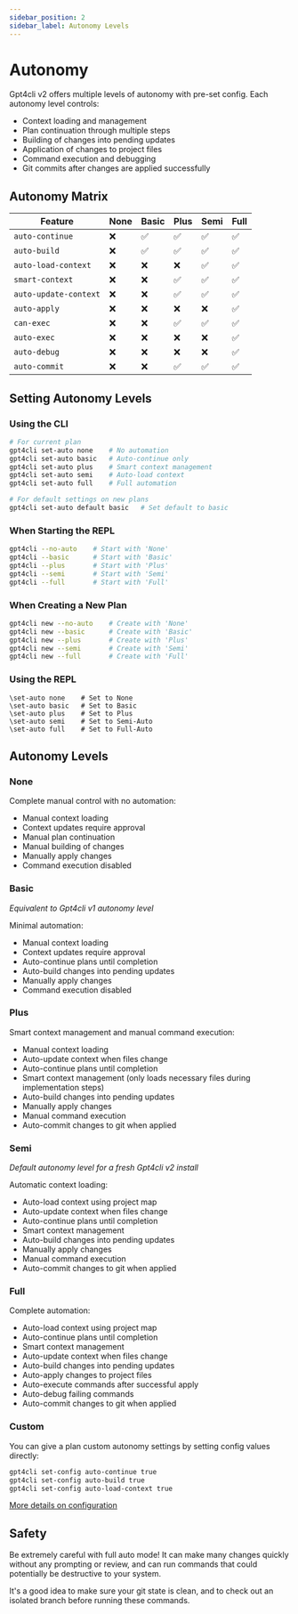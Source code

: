 ```yaml
---
sidebar_position: 2
sidebar_label: Autonomy Levels
---
```


# Autonomy

Gpt4cli v2 offers multiple levels of autonomy with pre-set config. Each autonomy level controls:

- Context loading and management
- Plan continuation through multiple steps
- Building of changes into pending updates
- Application of changes to project files
- Command execution and debugging
- Git commits after changes are applied successfully

## Autonomy Matrix

| Feature               | None | Basic | Plus | Semi | Full |
| --------------------- | ---- | ----- | ---- | ---- | ---- |
| `auto-continue`       | ❌   | ✅    | ✅   | ✅   | ✅   |
| `auto-build`          | ❌   | ✅    | ✅   | ✅   | ✅   |
| `auto-load-context`   | ❌   | ❌    | ❌   | ✅   | ✅   |
| `smart-context`       | ❌   | ❌    | ✅   | ✅   | ✅   |
| `auto-update-context` | ❌   | ❌    | ✅   | ✅   | ✅   |
| `auto-apply`          | ❌   | ❌    | ❌   | ❌   | ✅   |
| `can-exec`            | ❌   | ❌    | ✅   | ✅   | ✅   |
| `auto-exec`           | ❌   | ❌    | ❌   | ❌   | ✅   |
| `auto-debug`          | ❌   | ❌    | ❌   | ❌   | ✅   |
| `auto-commit`         | ❌   | ❌    | ✅   | ✅   | ✅   |

## Setting Autonomy Levels

### Using the CLI

```bash
# For current plan
gpt4cli set-auto none    # No automation
gpt4cli set-auto basic   # Auto-continue only
gpt4cli set-auto plus    # Smart context management
gpt4cli set-auto semi    # Auto-load context
gpt4cli set-auto full    # Full automation

# For default settings on new plans
gpt4cli set-auto default basic   # Set default to basic
```

### When Starting the REPL

```bash
gpt4cli --no-auto    # Start with 'None'
gpt4cli --basic      # Start with 'Basic'
gpt4cli --plus       # Start with 'Plus'
gpt4cli --semi       # Start with 'Semi'
gpt4cli --full       # Start with 'Full'
```

### When Creating a New Plan

```bash
gpt4cli new --no-auto    # Create with 'None'
gpt4cli new --basic      # Create with 'Basic'
gpt4cli new --plus       # Create with 'Plus'
gpt4cli new --semi       # Create with 'Semi'
gpt4cli new --full       # Create with 'Full'
```

### Using the REPL

```
\set-auto none    # Set to None
\set-auto basic   # Set to Basic
\set-auto plus    # Set to Plus
\set-auto semi    # Set to Semi-Auto
\set-auto full    # Set to Full-Auto
```

## Autonomy Levels

### None

Complete manual control with no automation:

- Manual context loading
- Context updates require approval
- Manual plan continuation
- Manual building of changes
- Manually apply changes
- Command execution disabled

### Basic

_Equivalent to Gpt4cli v1 autonomy level_

Minimal automation:

- Manual context loading
- Context updates require approval
- Auto-continue plans until completion
- Auto-build changes into pending updates
- Manually apply changes
- Command execution disabled

### Plus

Smart context management and manual command execution:

- Manual context loading
- Auto-update context when files change
- Auto-continue plans until completion
- Smart context management (only loads necessary files during implementation steps)
- Auto-build changes into pending updates
- Manually apply changes
- Manual command execution
- Auto-commit changes to git when applied

### Semi

_Default autonomy level for a fresh Gpt4cli v2 install_

Automatic context loading:

- Auto-load context using project map
- Auto-update context when files change
- Auto-continue plans until completion
- Smart context management
- Auto-build changes into pending updates
- Manually apply changes
- Manual command execution
- Auto-commit changes to git when applied

### Full

Complete automation:

- Auto-load context using project map
- Auto-continue plans until completion
- Smart context management
- Auto-update context when files change
- Auto-build changes into pending updates
- Auto-apply changes to project files
- Auto-execute commands after successful apply
- Auto-debug failing commands
- Auto-commit changes to git when applied

### Custom

You can give a plan custom autonomy settings by setting config values directly:

```bash
gpt4cli set-config auto-continue true
gpt4cli set-config auto-build true
gpt4cli set-config auto-load-context true
```

[More details on configuration](./configuration.md)

## Safety

Be extremely careful with full auto mode! It can make many changes quickly without any prompting or review, and can run commands that could potentially be destructive to your system.

It's a good idea to make sure your git state is clean, and to check out an isolated branch before running these commands.
